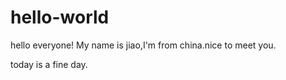 # hello-world
hello everyone!
My name is jiao,I'm from china.nice to meet you.

today is a fine day.
